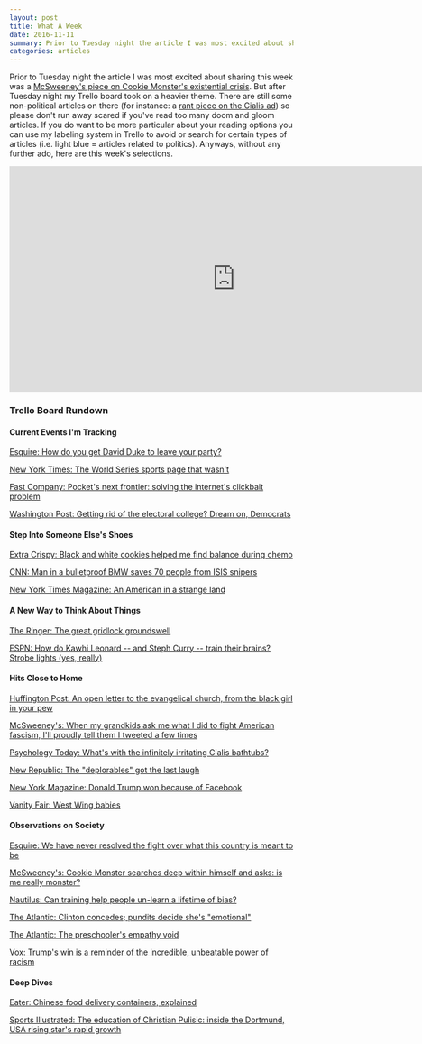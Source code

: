 ```yaml
---
layout: post
title: What A Week
date: 2016-11-11
summary: Prior to Tuesday night the article I was most excited about sharing this week was a McSweeney's piece on Cookie Monster's existential crisis. But after Tuesday night my Trello board took on a heavier theme...
categories: articles
---
```

Prior to Tuesday night the article I was most excited about sharing this week was a <a href="https://www.mcsweeneys.net/articles/cookie-monster-searches-deep-within-himself-and-asks-is-me-really-monster" onclick="trackOutboundLink('https://www.mcsweeneys.net/articles/cookie-monster-searches-deep-within-himself-and-asks-is-me-really-monster'); window.open(this.href,'_blank'); return false;" target="_blank">McSweeney's piece on Cookie Monster's existential crisis</a>. But after Tuesday night my Trello board took on a heavier theme. There are still some non-political articles on there (for instance: a <a href="https://www.psychologytoday.com/blog/psychoanalytic-excavation/201106/whats-the-infinitely-irritating-cialis-bathtubs" target="_blank" onclick="trackOutboundLink('https://www.psychologytoday.com/blog/psychoanalytic-excavation/201106/whats-the-infinitely-irritating-cialis-bathtubs'); return false;">rant piece on the Cialis ad</a>) so please don't run away scared if you've read too many doom and gloom articles. If you do want to be more particular about your reading options you can use my labeling system in Trello to avoid or search for certain types of articles (i.e. light blue = articles related to politics). Anyways, without any further ado, here are this week's selections.

<iframe src="https://trello.com/b/YhcLhdQ7.html" width="800" height="400" frameborder="0" style="border:0" allowfullscreen></iframe>

<h3>Trello Board Rundown</h3>

<h4>Current Events I'm Tracking</h4>

<a href="http://www.esquire.com/news-politics/a50215/david-duke-donald-trump-campaign-trail/" target="_blank" onclick="trackOutboundLink('http://esquire.com/news-politics/a50215/david-duke-donald-trump-campaign-trail/'); return false;">Esquire: How do you get David Duke to leave your party?</a>

<a href="http://www.nytimes.com/2016/11/05/insider/the-world-series-sports-page-that-wasnt.html?_r=0" target="_blank" onclick="trackOutboundLink('http://www.nytimes.com/2016/11/05/insider/the-world-series-sports-page-that-wasnt.html?_r=0'); return false;">New York Times: The World Series sports page that wasn't</a>

<a href="https://www.fastcompany.com/3064955/pockets-next-frontier-solving-the-internets-clickbait-problem" target="_blank" onclick="trackOutboundLink('https://www.fastcompany.com/3064955/pockets-next-frontier-solving-the-internets-clickbait-problem'); return false;">Fast Company: Pocket's next frontier: solving the internet's clickbait problem</a>

<a href="https://www.washingtonpost.com/news/the-fix/wp/2016/11/09/getting-rid-of-the-electoral-college-dream-on-democrats/" target="_blank" onclick="trackOutboundLink('https://www.washingtonpost.com/news/the-fix/wp/2016/11/09/getting-rid-of-the-electoral-college-dream-on-democrats/'); return false;">Washington Post: Getting rid of the electoral college? Dream on, Democrats</a>

<h4>Step Into Someone Else's Shoes</h4>

<a href="http://www.extracrispy.com/food/1379/black-and-white-cookies-helped-me-find-balance-during-chemo" target="_blank" onclick="trackOutboundLink('http://www.extracrispy.com/food/1379/black-and-white-cookies-helped-me-find-balance-during-chemo'); return false;">Extra Crispy: Black and white cookies helped me find balance during chemo</a>

<a href="http://www.cnn.com/2016/11/07/middleeast/bulletproof-bmw-isis-snipers/index.html" target="_blank" onclick="trackOutboundLink('http://www.cnn.com/2016/11/07/middleeast/bulletproof-bmw-isis-snipers/index.html'); return false;">CNN: Man in a bulletproof BMW saves 70 people from ISIS snipers</a>

<a href="http://www.nytimes.com/2016/11/06/magazine/an-american-in-a-strange-land.html" target="_blank" onclick="trackOutboundLink('http://www.nytimes.com/2016/11/06/magazine/an-american-in-a-strange-land.html'); return false;">New York Times Magazine: An American in a strange land</a>

<h4>A New Way to Think About Things</h4>

<a href="https://theringer.com/seattle-light-rail-ballot-measure-st3-56915860865#.cq7ktiy7u" target="_blank" onclick="trackOutboundLink('https://theringer.com/seattle-light-rail-ballot-measure-st3-56915860865#.cq7ktiy7u'); return false;">The Ringer: The great gridlock groundswell</a>

<a href="http://www.espn.com/nba/story/_/id/18002545/kawhi-leonard-strobe-light-training-nba" target="_blank" onclick="trackOutboundLink('http://www.espn.com/nba/story/_/id/18002545/kawhi-leonard-strobe-light-training-nba'); return false;">ESPN: How do Kawhi Leonard -- and Steph Curry -- train their brains? Strobe lights (yes, really)</a>

<h4>Hits Close to Home</h4>

<a href="http://m.huffpost.com/us/entry/us_5823bd6be4b0334571e0a633" target="_blank" onclick="trackOutboundLink('http://m.huffpost.com/us/entry/us_5823bd6be4b0334571e0a633'); return false;">Huffington Post: An open letter to the evangelical church, from the black girl in your pew</a>

<a href="https://www.mcsweeneys.net/articles/when-my-grandkids-ask-me-what-i-did-to-fight-american-fascism-ill-proudly-tell-them-i-tweeted-a-few-times" target="_blank" onclick="trackOutboundLink('https://www.mcsweeneys.net/articles/when-my-grandkids-ask-me-what-i-did-to-fight-american-fascism-ill-proudly-tell-them-i-tweeted-a-few-times'); return false;">McSweeney's: When my grandkids ask me what I did to fight American fascism, I'll proudly tell them I tweeted a few times</a>

<a href="https://www.psychologytoday.com/blog/psychoanalytic-excavation/201106/whats-the-infinitely-irritating-cialis-bathtubs" target="_blank" onclick="trackOutboundLink('https://www.psychologytoday.com/blog/psychoanalytic-excavation/201106/whats-the-infinitely-irritating-cialis-bathtubs'); return false;">Psychology Today: What's with the infinitely irritating Cialis bathtubs?</a>

<a href="https://newrepublic.com/article/138615/deplorables-got-last-laugh" target="_blank" onclick="trackOutboundLink('https://newrepublic.com/article/138615/deplorables-got-last-laugh'); return false;">New Republic: The "deplorables" got the last laugh</a>

<a href="http://nymag.com/selectall/2016/11/donald-trump-won-because-of-facebook.html" target="_blank" onclick="trackOutboundLink('http://nymag.com/selectall/2016/11/donald-trump-won-because-of-facebook.html'); return false;">New York Magazine: Donald Trump won because of Facebook</a>

<a href="http://www.vanityfair.com/news/2012/04/aaron-sorkin-west-wing" target="_blank" onclick="trackOutboundLink('http://www.vanityfair.com/news/2012/04/aaron-sorkin-west-wing'); return false;">Vanity Fair: West Wing babies</a>

<h4>Observations on Society</h4>

<a href="http://www.esquire.com/news-politics/politics/news/a50435/gettysburg-divided-nation/" target="_blank" onclick="trackOutboundLink('http://www.esquire.com/news-politics/politics/news/a50435/gettysburg-divided-nation/'); return false;">Esquire: We have never resolved the fight over what this country is meant to be</a>

<a href="https://www.mcsweeneys.net/articles/cookie-monster-searches-deep-within-himself-and-asks-is-me-really-monster" target="_blank" onclick="trackOutboundLink('https://www.mcsweeneys.net/articles/cookie-monster-searches-deep-within-himself-and-asks-is-me-really-monster'); return false;">McSweeney's: Cookie Monster searches deep within himself and asks: is me really monster?</a>

<a href="http://nautil.us/blog/can-training-help-people-un_learn-a-lifetime-of-racial-bias" target="_blank" onclick="trackOutboundLink('http://nautil.us/blog/can-training-help-people-un_learn-a-lifetime-of-racial-bias'); return false;">Nautilus: Can training help people un-learn a lifetime of bias?</a>

<a href="http://www.theatlantic.com/entertainment/archive/2016/11/clinton-concedes-cnn-emotional/507119/" target="_blank" onclick="trackOutboundLink('http://www.theatlantic.com/entertainment/archive/2016/11/clinton-concedes-cnn-emotional/507119/'); return false;">The Atlantic: Clinton concedes; pundits decide she's "emotional"</a>

<a href="http://www.theatlantic.com/education/archive/2016/11/the-authoritarian-minds-of-preschoolers/506312/" target="_blank" onclick="trackOutboundLink('http://www.theatlantic.com/education/archive/2016/11/the-authoritarian-minds-of-preschoolers/506312/'); return false;">The Atlantic: The preschooler's empathy void</a>

<a href="http://www.vox.com/policy-and-politics/2016/11/9/13571676/trump-win-racism-power" target="_blank" onclick="trackOutboundLink('http://www.vox.com/policy-and-politics/2016/11/9/13571676/trump-win-racism-power'); return false;">Vox: Trump's win is a reminder of the incredible, unbeatable power of racism</a>

<h4>Deep Dives</h4>

<a href="http://www.eater.com/2016/10/1/13110692/chinese-food-takeout-box-history" target="_blank" onclick="trackOutboundLink('http://www.eater.com/2016/10/1/13110692/chinese-food-takeout-box-history'); return false;">Eater: Chinese food delivery containers, explained</a>

<a href="http://www.si.com/planet-futbol/2016/11/09/christian-pulisic-borussia-dortmund-usmnt-usa" target="_blank" onclick="trackOutboundLink('http://www.si.com/planet-futbol/2016/11/09/christian-pulisic-borussia-dortmund-usmnt-usa'); return false;">Sports Illustrated: The education of Christian Pulisic: inside the Dortmund, USA rising star's rapid growth</a>
